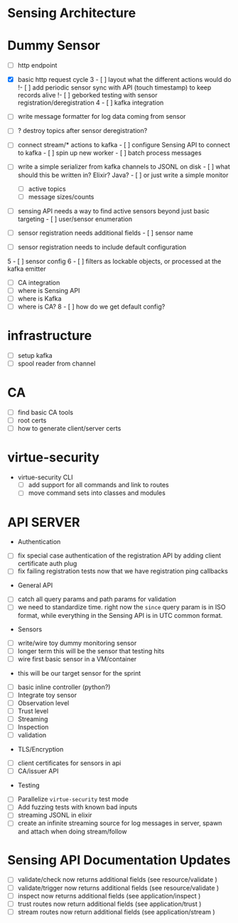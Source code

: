 
# Sensing Architecture


# Dummy Sensor

 - [ ] http endpoint
  - [x] basic http request cycle
3  - [ ] layout what the different actions would do
  !- [ ] add periodic sensor sync with API (touch timestamp) to keep records alive
  !- [ ] geborked testing with sensor registration/deregistration
4 - [ ] kafka integration
   - [ ] write message formatter for log data coming from sensor
   - [ ] ? destroy topics after sensor deregistration?
   - [ ] connect stream/* actions to kafka
    - [ ] configure Sensing API to connect to kafka
    - [ ] spin up new worker
	- [ ] batch process messages 
   - [ ] write a simple serializer from kafka channels to JSONL on disk
    - [ ] what should this be written in? Elixir? Java?
	- [ ] or just write a simple monitor
	 - [ ] active topics
	 - [ ] message sizes/counts
   - [ ] sensing API needs a way to find active sensors beyond just basic targeting
    - [ ] user/sensor enumeration
   - [ ] sensor registration needs additional fields
    - [ ] sensor name
   - [ ] sensor registration needs to include default configuration


5 - [ ] sensor config
6  - [ ] filters as lockable objects, or processed at the kafka emitter
 - [ ] CA integration
 - [ ] where is Sensing API
 - [ ] where is Kafka
 - [ ] where is CA?
8 - [ ] how do we get default config?
 
# infrastructure

 - [ ] setup kafka
 - [ ] spool reader from channel

# CA
 
 - [ ] find basic CA tools
 - [ ] root certs
 - [ ] how to generate client/server certs
  
# virtue-security


- virtue-security CLI
  - [ ] add support for all commands and link to routes
  - [ ] move command sets into classes and modules
  
# API SERVER

 - Authentication
  - [ ] fix special case authentication of the registration API by adding client certificate auth plug
  - [ ] fix failing registration tests now that we have registration ping callbacks
 - General API
  - [ ] catch all query params and path params for validation
   - [ ] we need to standardize time. right now the `since` query param is in ISO format, while everything in the Sensing
         API is in UTC common format.
 - Sensors
  - [ ] write/wire toy dummy monitoring sensor
   - [ ] longer term this will be the sensor that testing hits
  - [ ] wire first basic sensor in a VM/container
   - this will be our target sensor for the sprint
   - [ ] basic inline controller (python?)
  - [ ] Integrate toy sensor
   - [ ] Observation level
   - [ ] Trust level
   - [ ] Streaming
   - [ ] Inspection
   - [ ] validation
 - TLS/Encryption
  - [ ] client certificates for sensors in api
  - [ ] CA/issuer API
 - Testing
  - [ ] Parallelize `virtue-security` test mode
  - [ ] Add fuzzing tests with known bad inputs
  - [ ] streaming JSONL in elixir
   - [ ] create an infinite streaming source for log messages in server, spawn and attach when doing stream/follow
 
# Sensing API Documentation Updates

 - [ ] validate/check now returns additional fields (see resource/validate )
 - [ ] validate/trigger now returns additional fields (see resource/validate )
 - [ ] inspect now returns additional fields (see application/inspect )
 - [ ] trust routes now return additional fields (see application/trust )
 - [ ] stream routes now return additional fields (see application/stream )